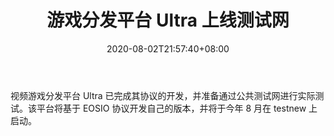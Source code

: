 ﻿---
title: "游戏分发平台 Ultra 上线测试网"
date: 2020-08-02T21:57:40+08:00
lastmod: 2020-08-02T16:45:40+08:00
draft: false
authors: ["Glynnis"]
description: "视频游戏分发平台 Ultra 已完成其协议的开发，并准备通过公共测试网进行实际测试。该平台将基于 EOSIO 协议开发自己的版本，并将于今年 8 月在 testnew 上启动。"
featuredImage: "game-distribution-platform-ultra-launching-testnet.png"
tags: ["Strategy Game","策略游戏","Play to Earn"]
categories: ["news"]
news: ["策略游戏"]
weight: 
lightgallery: true
pinned: false
recommend: false
recommend1: false
---

视频游戏分发平台 Ultra 已完成其协议的开发，并准备通过公共测试网进行实际测试。该平台将基于 EOSIO 协议开发自己的版本，并将于今年 8 月在 testnew 上启动。

<!--more-->

